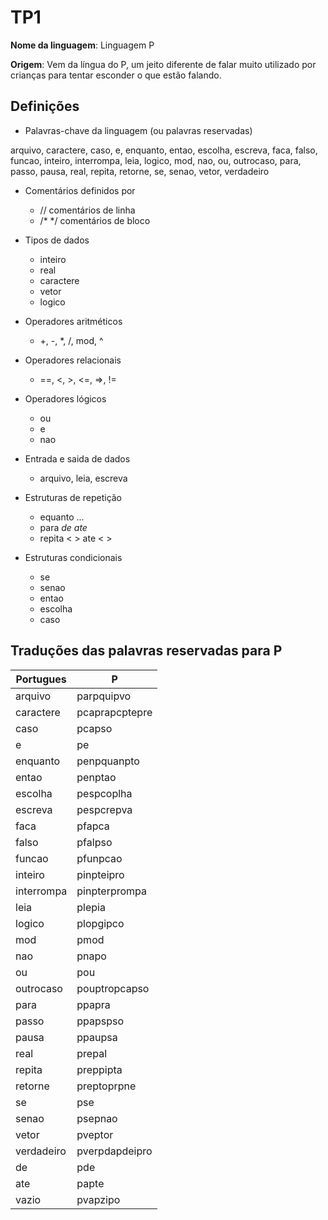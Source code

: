 # TP1

**Nome da linguagem**: Linguagem P

**Origem**: Vem da língua do P, um jeito diferente de falar muito utilizado por crianças para tentar esconder o que estão falando.

## Definições

- Palavras-chave da linguagem (ou palavras reservadas)

arquivo, caractere, caso, e, enquanto, entao, escolha, escreva, faca, falso, funcao,
inteiro, interrompa, leia, logico, mod, nao, ou, outrocaso, para, passo, pausa, real,
repita, retorne, se, senao, vetor, verdadeiro

- Comentários definidos por 
  - // comentários de linha
  - /* */ comentários de bloco

- Tipos de dados
  - inteiro
  - real
  - caractere
  - vetor
  - logico

- Operadores aritméticos
  - +, -, *, /, mod, ^

- Operadores relacionais
  - ==, <, >, <=, =>, !=

- Operadores lógicos
  - ou
  - e
  - nao

- Entrada e saida de dados
  - arquivo, leia, escreva

- Estruturas de repetição
  - equanto ...
  - para <var> de <val> ate <val>
  - repita < > ate < >

- Estruturas condicionais
  - se
  - senao
  - entao
  - escolha
  - caso

## Traduções das palavras reservadas para P
| Portugues   | P               |
| ----------- | -----------     |
| arquivo     | parpquipvo      |
| caractere   | pcaprapcptepre  |
| caso        | pcapso          |
| e           | pe              |
| enquanto    | penpquanpto     |
| entao       | penptao         |
| escolha     | pespcoplha      |
| escreva     | pespcrepva      |
| faca        | pfapca          |
| falso       | pfalpso         |
| funcao      | pfunpcao        |
| inteiro     | pinpteipro      |
| interrompa  | pinpterprompa   |
| leia        | plepia          |
| logico      | plopgipco       |
| mod         | pmod            |
| nao         | pnapo           |
| ou          | pou             |
| outrocaso   | pouptropcapso   |
| para        | ppapra          |
| passo       | ppapspso        |
| pausa       | ppaupsa         |
| real        | prepal          |
| repita      | preppipta       |
| retorne     | preptoprpne     |
| se          | pse             |
| senao       | psepnao         |
| vetor       | pveptor         |
| verdadeiro  | pverpdapdeipro  |
| de          | pde             |
| ate         | papte           |
|vazio        | pvapzipo        |
